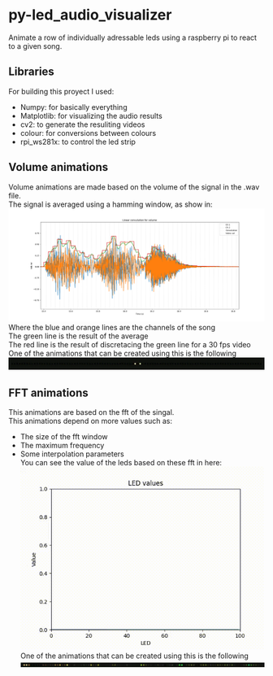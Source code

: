 # py-led_audio_visualizer
Animate a row of individually adressable leds using a raspberry pi to react to a given song.

## Libraries
For building this proyect I used:
- Numpy: for basically everything
- Matplotlib: for visualizing the audio results
- cv2: to generate the resuliting videos
- colour: for conversions between colours
- rpi_ws281x: to control the led strip

## Volume animations
Volume animations are made based on the volume of the signal in the .wav file.</br>
The signal is averaged using a hamming window, as show in:</br>
<img src="plots/Volume_linear_convolution.png"></img>
Where the blue and orange lines are the channels of the song</br>
The green line is the result of the average </br>
The red line is the result of discretacing the green line for a 30 fps video</br>
One of the animations that can be created using this is the following
<img src="videos/volume_led_rotated.gif"></img>

## FFT animations
This animations are based on the fft of the singal.</br>
This animations depend on more values such as:
- The size of the fft window
- The maximum frequency
- Some interpolation parameters</br>
You can see the value of the leds based on these fft in here:
<img src="plots/leds_Trim.gif"></img></br>
One of the animations that can be created using this is the following
<img src="videos/fft_led.gif"></img>

